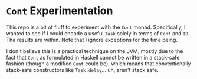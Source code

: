 # `Cont` Experimentation

This repo is a bit of fluff to experiment with the `Cont` monad.  Specifically, I wanted to see if I could encode a useful `Task` solely in terms of `Cont` and `IO`.  The results are within.  Note that I ignore exceptions for the time being.

I don't believe this is a practical technique on the JVM, mostly due to the fact that `Cont` as formulated in Haskell cannot be written in a stack-safe fashion (though a modified `Cont` could be), which means that conventionally stack-safe constructors like `Task.delay`… uh, aren't stack safe.
